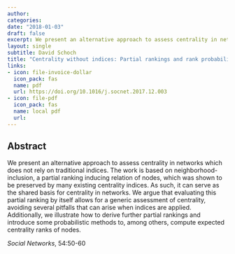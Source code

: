 ```yaml
---
author: 
categories:
date: "2018-01-03"
draft: false
excerpt: We present an alternative approach to assess centrality in networks which does not rely on traditional indices. The work is based on neighborhood-inclusion, a partial ranking inducing relation of nodes, which was shown to be preserved by many existing centrality indices. As such, it can serve as the shared basis for centrality in networks...
layout: single
subtitle: David Schoch
title: "Centrality without indices: Partial rankings and rank probabilities in networks"
links:
- icon: file-invoice-dollar
  icon_pack: fas
  name: pdf 
  url: https://doi.org/10.1016/j.socnet.2017.12.003
- icon: file-pdf
  icon_pack: fas
  name: local pdf
  url: 
---
```


## Abstract 
We present an alternative approach to assess centrality in networks which does not rely on traditional indices. The work is based on neighborhood-inclusion, a partial ranking inducing relation of nodes, which was shown to be preserved by many existing centrality indices. As such, it can serve as the shared basis for centrality in networks. We argue that evaluating this partial ranking by itself allows for a generic assessment of centrality, avoiding several pitfalls that can arise when indices are applied. Additionally, we illustrate how to derive further partial rankings and introduce some probabilistic methods to, among others, compute expected centrality ranks of nodes.

*Social Networks*, 54:50-60